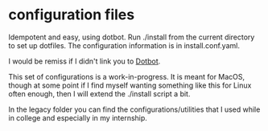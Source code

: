 # configuration files

Idempotent and easy, using dotbot. Run ./install from the current directory to set up dotfiles. The configuration information is in install.conf.yaml. 

I would be remiss if I didn't link you to [Dotbot](https://github.com/anishathalye/dotbot).


This set of configurations is a work-in-progress. It is meant for MacOS, though at some point if I find myself wanting something like this for Linux often enough, then I will extend the ./install script a bit.

In the legacy folder you can find the configurations/utilities that I used while in college and especially in my internship. 
